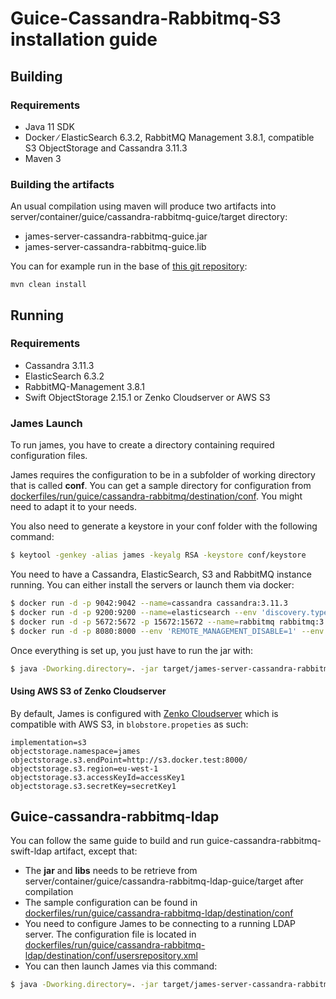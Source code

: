 # Guice-Cassandra-Rabbitmq-S3 installation guide

## Building

### Requirements

 - Java 11 SDK
 - Docker ∕ ElasticSearch 6.3.2, RabbitMQ Management 3.8.1, compatible S3 ObjectStorage and Cassandra 3.11.3
 - Maven 3

### Building the artifacts

An usual compilation using maven will produce two artifacts into server/container/guice/cassandra-rabbitmq-guice/target directory:

 * james-server-cassandra-rabbitmq-guice.jar
 * james-server-cassandra-rabbitmq-guice.lib

You can for example run in the base of [this git repository](https://github.com/apache/james-project):

```
mvn clean install
```

## Running

### Requirements

 * Cassandra 3.11.3
 * ElasticSearch 6.3.2
 * RabbitMQ-Management 3.8.1
 * Swift ObjectStorage 2.15.1 or Zenko Cloudserver or AWS S3

### James Launch

To run james, you have to create a directory containing required configuration files.

James requires the configuration to be in a subfolder of working directory that is called **conf**. You can get a sample
directory for configuration from
[dockerfiles/run/guice/cassandra-rabbitmq/destination/conf](https://github.com/apache/james-project/tree/master/dockerfiles/run/guice/cassandra-rabbitmq/destination/conf). You might need to adapt it to your needs.

You also need to generate a keystore in your conf folder with the following command:

```bash
$ keytool -genkey -alias james -keyalg RSA -keystore conf/keystore
```

You need to have a Cassandra, ElasticSearch, S3 and RabbitMQ instance running. You can either install the servers or launch them via docker:

```bash
$ docker run -d -p 9042:9042 --name=cassandra cassandra:3.11.3
$ docker run -d -p 9200:9200 --name=elasticsearch --env 'discovery.type=single-node' docker.elastic.co/elasticsearch/elasticsearch:6.3.2
$ docker run -d -p 5672:5672 -p 15672:15672 --name=rabbitmq rabbitmq:3.8.1-management
$ docker run -d -p 8080:8000 --env 'REMOTE_MANAGEMENT_DISABLE=1' --env 'SCALITY_ACCESS_KEY_ID=accessKey1' --env 'SCALITY_SECRET_ACCESS_KEY=secretKey1' --name=s3 zenko/cloudserver:8.2.6
```

Once everything is set up, you just have to run the jar with:

```bash
$ java -Dworking.directory=. -jar target/james-server-cassandra-rabbitmq-guice.jar
```

#### Using AWS S3 of Zenko Cloudserver
By default, James is configured with [Zenko Cloudserver](https://hub.docker.com/r/zenko/cloudserver) which is compatible with AWS S3, in `blobstore.propeties` as such:

```
implementation=s3
objectstorage.namespace=james
objectstorage.s3.endPoint=http://s3.docker.test:8000/
objectstorage.s3.region=eu-west-1
objectstorage.s3.accessKeyId=accessKey1
objectstorage.s3.secretKey=secretKey1
```

## Guice-cassandra-rabbitmq-ldap

You can follow the same guide to build and run guice-cassandra-rabbitmq-swift-ldap artifact, except that:
 - The **jar** and **libs** needs to be retrieve from server/container/guice/cassandra-rabbitmq-ldap-guice/target after compilation
 - The sample configuration can be found in [dockerfiles/run/guice/cassandra-rabbitmq-ldap/destination/conf](https://github.com/apache/james-project/tree/master/dockerfiles/run/guice/cassandra-rabbitmq-ldap/destination/conf)
 - You need to configure James to be connecting to a running LDAP server. The configuration file is located in [dockerfiles/run/guice/cassandra-rabbitmq-ldap/destination/conf/usersrepository.xml](https://github.com/apache/james-project/tree/master/dockerfiles/run/guice/cassandra-rabbitmq-ldap/destination/conf/usersrepository.xml)
 - You can then launch James via this command:

```bash
$ java -Dworking.directory=. -jar target/james-server-cassandra-rabbitmq-ldap-guice.jar
```

